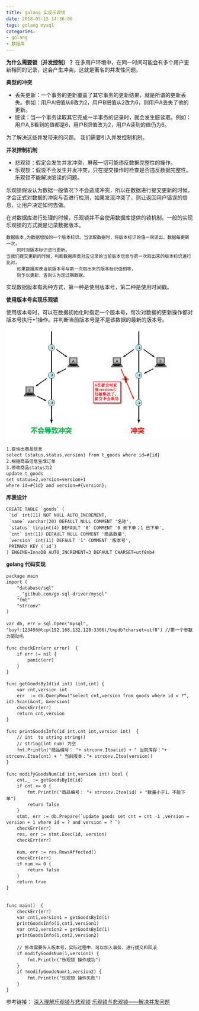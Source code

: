 ```yaml
---
title: golang 实现乐观锁
date: 2018-05-15 14:36:06
tags: golang mysql
categories:
- golang
- 数据库
---
```

**为什么需要锁（并发控制）？**
在多用户环境中，在同一时间可能会有多个用户更新相同的记录，这会产生冲突。这就是著名的并发性问题。

**典型的冲突**
* 丢失更新：一个事务的更新覆盖了其它事务的更新结果，就是所谓的更新丢失。例如：用户A把值从6改为2，用户B把值从2改为6，则用户A丢失了他的更新。
* 脏读：当一个事务读取其它完成一半事务的记录时，就会发生脏读取。例如：用户A,B看到的值都是6，用户B把值改为2，用户A读到的值仍为6。

为了解决这些并发带来的问题。 我们需要引入并发控制机制。

**并发控制机制**
* 悲观锁：假定会发生并发冲突，屏蔽一切可能违反数据完整性的操作。
* 乐观锁：假设不会发生并发冲突，只在提交操作时检查是否违反数据完整性。 乐观锁不能解决脏读的问题。

乐观锁假设认为数据一般情况下不会造成冲突，所以在数据进行提交更新的时候，才会正式对数据的冲突与否进行检测，如果发现冲突了，则让返回用户错误的信息，让用户决定如何去做。

在对数据库进行处理的时候，乐观锁并不会使用数据库提供的锁机制。一般的实现乐观锁的方式就是记录数据版本。

    数据版本,为数据增加的一个版本标识。当读取数据时，将版本标识的值一同读出，数据每更新一次，
        同时对版本标识进行更新。
    当我们提交更新的时候，判断数据库表对应记录的当前版本信息与第一次取出来的版本标识进行比对，
        如果数据库表当前版本号与第一次取出来的版本标识值相等，
        则予以更新，否则认为是过期数据。
  
  实现数据版本有两种方式，第一种是使用版本号，第二种是使用时间戳。
  
  **使用版本号实现乐观锁**
  
  使用版本号时，可以在数据初始化时指定一个版本号，每次对数据的更新操作都对版本号执行+1操作。并判断当前版本号是不是该数据的最新的版本号。
  ![版本号 乐观锁](/source/leguanlock.png)
  
  ```golang
1.查询出商品信息
select (status,status,version) from t_goods where id=#{id}
2.根据商品信息生成订单
3.修改商品status为2
update t_goods 
set status=2,version=version+1
where id=#{id} and version=#{version};  
  ```
  
  **库表设计**
  ```mysql
CREATE TABLE `goods` (
   `id` int(11) NOT NULL AUTO_INCREMENT,
   `name` varchar(20) DEFAULT NULL COMMENT '名称',
   `status` tinyint(4) DEFAULT '0' COMMENT '0 未下单；1 已下单',
   `cnt` int(11) DEFAULT NULL COMMENT '商品数量',
   `version` int(11) DEFAULT '1' COMMENT '版本号',
   PRIMARY KEY (`id`)
 ) ENGINE=InnoDB AUTO_INCREMENT=3 DEFAULT CHARSET=utf8mb4
```

**golang 代码实现**
```golang
package main
import (
	"database/sql"
	_ "github.com/go-sql-driver/mysql"
	"fmt"
	"strconv"
)

var db, err = sql.Open("mysql", "buyf:123456@tcp(192.168.132.128:3306)/tmpdb?charset=utf8") //第一个参数为驱动名

func checkErr(err error)  {
	if err != nil {
		panic(err)
	}
}

func getGoodsById(id int) (int,int) {
	var cnt,version int
	err  := db.QueryRow("select cnt,version from goods where id = ?", id).Scan(&cnt, &version)
	checkErr(err)
	return cnt,version
}

func printGoodsInfo(id int,cnt int,version int)  {
	// int  to string string()
	// string(int num) 为空
	fmt.Println("商品编号： "+ strconv.Itoa(id) + " 当前库存："+ strconv.Itoa(cnt) + " 当前版本："+ strconv.Itoa(version))
}

func modifyGoodsNum(id int,version int) bool {
	cnt,_ := getGoodsById(id)
	if cnt <= 0 {
		fmt.Println("商品编号： "+ strconv.Itoa(id) + "数量小于1，不能下单")
		return false
	}
	stmt, err := db.Prepare(`update goods set cnt = cnt -1 ,version = version + 1 where id = ? and version = ? `)
	checkErr(err)
	res, err := stmt.Exec(id, version)
	checkErr(err)

	num, err := res.RowsAffected()
	checkErr(err)
	if num <= 0 {
		return false
	}
	return true
}


func main()  {
	checkErr(err)
	var cnt1,version1 = getGoodsById(1)
	printGoodsInfo(1,cnt1,version1)
	var cnt2,version2 = getGoodsById(1)
	printGoodsInfo(1,cnt2,version2)
	
	// 修改需要传入版本号，实际过程中，可以加入事务，进行提交和回滚
	if modifyGoodsNum(1,version1) {
		fmt.Println("乐观锁 操作成功")
	}
	if !modifyGoodsNum(1,version2) {
		fmt.Println("乐观锁 操作失败")
	}
}
```

参考链接：
[深入理解乐观锁与悲观锁](http://www.hollischuang.com/archives/934)
[乐观锁与悲观锁——解决并发问题](http://www.cnblogs.com/0201zcr/p/4782283.html)